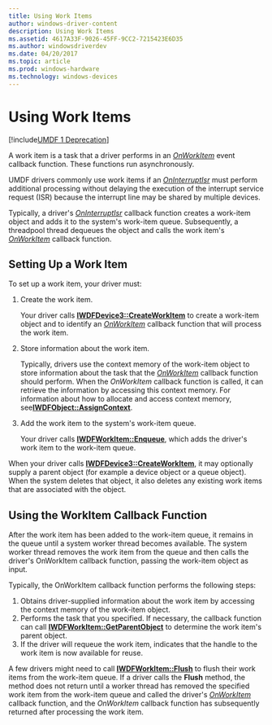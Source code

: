 ```yaml
---
title: Using Work Items
author: windows-driver-content
description: Using Work Items
ms.assetid: 4617A33F-9026-45FF-9CC2-7215423E6D35
ms.author: windowsdriverdev
ms.date: 04/20/2017
ms.topic: article
ms.prod: windows-hardware
ms.technology: windows-devices
---
```


# Using Work Items


[!include[UMDF 1 Deprecation](../umdf-1-deprecation.md)]

A work item is a task that a driver performs in an [*OnWorkItem*](https://msdn.microsoft.com/library/windows/hardware/hh463909) event callback function. These functions run asynchronously.

UMDF drivers commonly use work items if an [*OnInterruptIsr*](https://msdn.microsoft.com/library/windows/hardware/hh463902) must perform additional processing without delaying the execution of the interrupt service request (ISR) because the interrupt line may be shared by multiple devices.

Typically, a driver's [*OnInterruptIsr*](https://msdn.microsoft.com/library/windows/hardware/hh463902) callback function creates a work-item object and adds it to the system's work-item queue. Subsequently, a threadpool thread dequeues the object and calls the work item's [*OnWorkItem*](https://msdn.microsoft.com/library/windows/hardware/hh463909) callback function.

## Setting Up a Work Item


To set up a work item, your driver must:

1.  Create the work item.

    Your driver calls [**IWDFDevice3::CreateWorkItem**](https://msdn.microsoft.com/library/windows/hardware/hh451213) to create a work-item object and to identify an [*OnWorkItem*](https://msdn.microsoft.com/library/windows/hardware/hh463909) callback function that will process the work item.

2.  Store information about the work item.

    Typically, drivers use the context memory of the work-item object to store information about the task that the [*OnWorkItem*](https://msdn.microsoft.com/library/windows/hardware/hh463909) callback function should perform. When the *OnWorkItem* callback function is called, it can retrieve the information by accessing this context memory. For information about how to allocate and access context memory, see[**IWDFObject::AssignContext**](https://msdn.microsoft.com/library/windows/hardware/ff560208).

3.  Add the work item to the system's work-item queue.

    Your driver calls [**IWDFWorkItem::Enqueue**](https://msdn.microsoft.com/library/windows/hardware/hh463883), which adds the driver's work item to the work-item queue.

When your driver calls [**IWDFDevice3::CreateWorkItem**](https://msdn.microsoft.com/library/windows/hardware/hh451213), it may optionally supply a parent object (for example a device object or a queue object). When the system deletes that object, it also deletes any existing work items that are associated with the object.

## Using the WorkItem Callback Function


After the work item has been added to the work-item queue, it remains in the queue until a system worker thread becomes available. The system worker thread removes the work item from the queue and then calls the driver's OnWorkItem callback function, passing the work-item object as input.

Typically, the OnWorkItem callback function performs the following steps:

1.  Obtains driver-supplied information about the work item by accessing the context memory of the work-item object.
2.  Performs the task that you specified. If necessary, the callback function can call [**IWDFWorkItem::GetParentObject**](https://msdn.microsoft.com/library/windows/hardware/hh463891) to determine the work item's parent object.
3.  If the driver will requeue the work item, indicates that the handle to the work item is now available for reuse.

A few drivers might need to call [**IWDFWorkItem::Flush**](https://msdn.microsoft.com/library/windows/hardware/hh463886) to flush their work items from the work-item queue. If a driver calls the **Flush** method, the method does not return until a worker thread has removed the specified work item from the work-item queue and called the driver's [*OnWorkItem*](https://msdn.microsoft.com/library/windows/hardware/hh463909) callback function, and the *OnWorkItem* callback function has subsequently returned after processing the work item.

 

 





